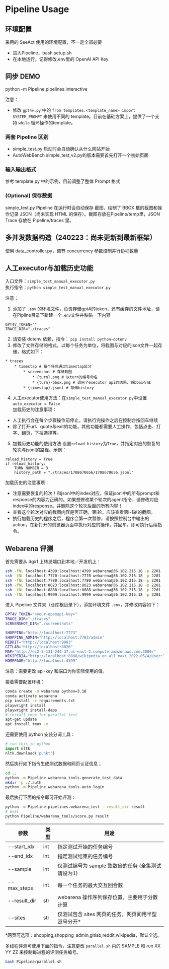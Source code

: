 # Pipeline Usage

## 环境配置
采用的 SeeAct 使用的环境配置，不一定全部必要
- 进入Pipeline，bash setup.sh
- 在本地运行。记得修改.env里的 OpenAI API Key

## 同步 DEMO
python -m Pipeline.pipelines.interactive

注意：
- 修改 `gpt4v.py` 中的 `from templates.<template_name> import SYSTEM_PROMPT` 来使用不同的 template。目前在基础方案上，提供了一个支持 `while` 循环操作的template。

### 两套 Pipeline 区别
- simple_test.py 启动时会自动确认从什么网站开始
- AutoWebBench simple_test_v2.py的版本需要首先打开一个初始页面

### 输入输出格式
参考 template.py 中的示例，目前调整了整体 Prompt 格式

### (Optional) 保存数据
simple_test.py Pipeline 在运行时会自动保存 截图、绘制了 BBOX 框的截图和操作记录 JSON（尚未实现 HTML 的保存）。截图存放在Pipeline/temp里，JSON Trace 存放在 Pipeline/traces 里。


## 多并发数据构造（240223：尚未更新到最新框架）
使用 data_controller.py，调节 concurrency 参数控制并行协程数量

## 人工executor与加载历史功能
入口文件：`simple_test_manual_executor.py`  
执行指令：`python simple_test_manual_executor.py`  

注意：
1. 添加了 `.env` 的环境文件，负责存储gpt4的token，还有缓存的文件地址，请在Pipline目录下新建一个`.env`文件并粘贴一下内容  
```
GPT4V_TOKEN=""
TRACE_DIR="./traces"
```

2. 请安装 dotenv 依赖，指令： `pip install python-dotenv`
3. 修改了文件存储的格式，以每个任务为单位，将截图与对应的json文件一起存储，格式如下：  
```
* traces  
    * timestap # 每个任务通过timestap区分  
        * screenshot # 存储截图  
            * {turn}.png # 以turn的编号命名  
            * {turn}-bbox.png # 调用了executor api的结果，将bbox存储  
        * {timestap}.jsonl # 存储history           
```
4. 人工executor使用方法：在`simple_test_manual_executor.py`中设置`auto_executor = False`  
加载历史的注意事项：
* 人工执行会在每个步骤操作前停止，请执行完操作之后在控制台按回车继续
* 除了打开url、quote与exit的功能，其他功能都需要人工操作，包括点击、打字、翻页，下拉选择等。

5. 加载历史功能的使用方法
设置`reload_history`为`True`，并指定对应的恢复的轮次与jsonl的路径。示例：
```
reload_history = True
if reload_history:
    TURN_NUMBER = 3
    history_path = "./traces/1708670656/1708670656.jsonl"
```

加载历史的注意事项：
* 注意需要恢复的轮次！和jsonl中的index对应，保证jsonl中的所有prompt和response的内容为正确的。如果想修改某个轮次的agent指令，请修改对应index中的response。并删除这个轮次后面的所有内容！
* 查看这个轮次对应的截图内容是否正确，第i轮，应该查看第i-1轮的截图。
* 执行加载历史的程序之后，程序会第一次暂停，请按照控制台中输出的action，在新打开的浏览器页面中执行对应的操作，并回车。即可执行后续指令。

## Webarena 评测

首先需要从 dgx1 上转发端口到本地／开发机上：

```bash
ssh -fNL localhost:4399:localhost:4399 webarena@36.102.215.18 -p 2201
ssh -fNL localhost:7770:localhost:7770 webarena@36.102.215.18 -p 2201
ssh -fNL localhost:7780:localhost:7780 webarena@36.102.215.18 -p 2201
ssh -fNL localhost:8023:localhost:8023 webarena@36.102.215.18 -p 2201
ssh -fNL localhost:8888:localhost:8888 webarena@36.102.215.18 -p 2201
ssh -fNL localhost:9999:localhost:9999 webarena@36.102.215.18 -p 2201
```

进入 Pipeline 文件夹（仓库根目录下），添加环境文件 `.env`，并修改内容如下： 

```bash
GPT4V_TOKEN="<your-openapi-key>"
TRACE_DIR="./traces"
SCREENSHOT_DIR="./screenshots"

SHOPPING="http://localhost:7773"
SHOPPING_ADMIN="http://localhost:7783/admin"
REDDIT="http://localhost:9993"
GITLAB="http://localhost:8026"
MAP="http://ec2-3-131-244-37.us-east-2.compute.amazonaws.com:3000/"
WIKIPEDIA="http://localhost:8888/wikipedia_en_all_maxi_2022-05/A/User:The_other_Kiwix_guy/Landing"
HOMEPAGE="http://localhost:4399"
```

注意：需要更改 api-key 和端口为你实际使用的值。

接着需要配置环境：

```bash
conda create -n webarena python=3.10
conda activate webarena
pip install -r requirements.txt
playwright install
playwright install-deps
# install tmux for parallel test
apt-get update
apt install tmux -y
```

还需要使用 python 安装分词工具：

```python
# run this in python
import nltk
nltk.download('punkt')
```

然后执行如下指令生成测试数据和网页认证信息；

```bash
cd ..
python -m Pipeline.webarena_tools.generate_test_data
mkdir -p ./.auth
python -m Pipeline.webarena_tools.auto_login
```

最后执行下面的指令即可开始评测：

```bash
python -m Pipeline.pipelines.webarena_test --result_dir result
# eval
python Pipeline/webarena_tools/score.py result
```

| 参数        | 类型 | 用途                                               |
| ----------- | ---- | -------------------------------------------------- |
| --start_idx | int  | 指定测试开始的任务编号                             |
| --end_idx   | int  | 指定测试结束的任务编号                             |
| --sample    | int  | 仅测试编号为 sample 整数倍的任务 (全集测试请设为1) |
| --max_steps | int  | 每一个任务的最大交互回合数                         |
| --result_dir | str  | webarena 操作序列保存位置，主要用于分数计算   |
| --sites     | str  | 仅测试包含 sites 网页的任务，网页间用半型逗号分开* |

*网页可选项：shopping,shopping_admin,gitlab,reddit,wikipedia，默认全选。

多线程评测可使用下面的指令，注意更改 `parallel.sh` 内的 SAMPLE 和 run XX YY ZZ 来控制每进程的评测任务编号。

```bash
bash Pipeline/parallel.sh
```

